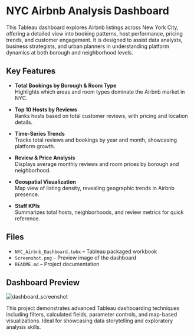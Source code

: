 # NYC Airbnb Analysis Dashboard

This Tableau dashboard explores Airbnb listings across New York City, offering a detailed view into booking patterns, host performance, pricing trends, and customer engagement. It is designed to assist data analysts, business strategists, and urban planners in understanding platform dynamics at both borough and neighborhood levels.

## Key Features

-  **Total Bookings by Borough & Room Type**  
  Highlights which areas and room types dominate the Airbnb market in NYC.

-  **Top 10 Hosts by Reviews**  
  Ranks hosts based on total customer reviews, with pricing and location details.

-  **Time-Series Trends**  
  Tracks total reviews and bookings by year and month, showcasing platform growth.

-  **Review & Price Analysis**  
  Displays average monthly reviews and room prices by borough and neighborhood.

-  **Geospatial Visualization**  
  Map view of listing density, revealing geographic trends in Airbnb presence.

-  **Staff KPIs**  
  Summarizes total hosts, neighborhoods, and review metrics for quick reference.

## Files

- `NYC_Airbnb_Dashboard.twbx` – Tableau packaged workbook
- `Screenshot.png` – Preview image of the dashboard
- `README.md` – Project documentation

## Dashboard Preview

![dashboard_screenshot](https://github.com/user-attachments/assets/f4809436-7d2d-4fcd-9996-f01f544a21c7)

This project demonstrates advanced Tableau dashboarding techniques including filters, calculated fields, parameter controls, and map-based visualizations. Ideal for showcasing data storytelling and exploratory analysis skills.
